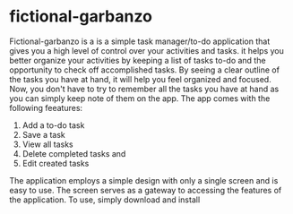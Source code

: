 # fictional-garbanzo

Fictional-garbanzo is a is a simple task manager/to-do application that gives you a high level of control over your activities and tasks. it helps you better organize your activities by keeping a list of tasks to-do and the opportunity to check off accomplished tasks. 
By seeing a clear outline of the tasks you have at hand, it will help you feel organized and focused. Now, you don't have to try to remember all the tasks you have at hand as you can simply keep note of them on the app. 
The app comes with the following feeatures: 
1. Add a to-do task 
2. Save a task 
3. View all tasks 
4. Delete completed tasks and 
5. Edit created tasks

The application employs a simple design with only a single screen and is easy to use. The screen serves as a gateway to accessing the features of the application. To use, simply download and install

